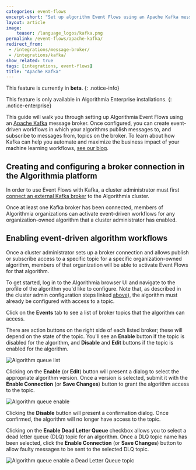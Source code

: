 ```yaml
---
categories: event-flows
excerpt-short: "Set up algorithm Event Flows using an Apache Kafka message broker"
layout: article
image:
    teaser: /language_logos/kafka.png
permalink: /event-flows/apache-kafka/
redirect_from:
 - /integrations/message-broker/
 - /integrations/kafka/
show_related: true
tags: [integrations, event-flows]
title: "Apache Kafka"
---
```


This feature is currently in **beta**.
{: .notice-info}

This feature is only available in Algorithmia Enterprise installations.
{: .notice-enterprise}

This guide will walk you through setting up Algorithmia Event Flows using an [Apache Kafka](https://kafka.apache.org/) message broker. Once configured, you can create event-driven workflows in which your algorithms publish messages to, and subscribe to messages from, topics on the broker. To learn about how Kafka can help you automate and maximize the business impact of your machine learning workflows, [see our blog](https://algorithmia.com/blog/use-new-kafka-event-driven-algorithm-workflows-to-automate-models-in-production-and-maximize-their-impact).

## Creating and configuring a broker connection in the Algorithmia platform

In order to use Event Flows with Kafka, a cluster administrator must first [connect an external Kafka broker](/developers/administration/admin-panel/broker-manager#creating-broker-connections) to the Algorithmia cluster.

Once at least one Kafka broker has been connected, members of Algorithmia organizations can activate event-driven workflows for any organization-owned algorithm that a cluster administrator has enabled.

## Enabling event-driven algorithm workflows

Once a cluster administrator sets up a broker connection and allows publish or subscribe access to a specific topic for a specific organization-owned algorithm, members of that organization will be able to activate Event Flows for that algorithm.

To get started, log in to the Algorithmia browser UI and navigate to the profile of the algorithm you'd like to configure. Note that, as described in the cluster admin configuration steps linked [above](#creating-and-configuring-a-broker-connection-in-the-algorithmia-platform)), the algorithm must already be configured with access to a topic.

Click on the **Events** tab to see a list of broker topics that the algorithm can access.

There are action buttons on the right side of each listed broker; these will depend on the state of the topic. You'll see an **Enable** button if the topic is disabled for the algorithm, and **Disable** and **Edit** buttons if the topic is enabled for the algorithm.

<img src="{{site.cdnurl}}{{site.baseurl}}/images/post_images/message-broker/algorithm-queue-list.png" alt="Algorithm queue list">

Clicking on the **Enable** (or **Edit**) button will present a dialog to select the appropriate algorithm version. Once a version is selected, submit it with the **Enable Connection** (or **Save Changes**) button to grant the algorithm access to the topic.

<img src="{{site.cdnurl}}{{site.baseurl}}/images/post_images/message-broker/algorithm-queue-enable.png" alt="Algorithm queue enable">

Clicking the **Disable** button will present a confirmation dialog. Once confirmed, the algorithm will no longer have access to the topic.

Clicking on the **Enable Dead Letter Queue** checkbox allows you to select a dead letter queue (DLQ) topic for an algorithm. Once a DLQ topic name has been selected, click the **Enable Connection** (or **Save Changes**) button to allow faulty messages to be sent to the selected DLQ topic.

<img src="{{site.cdnurl}}{{site.baseurl}}/images/post_images/message-broker/algorithm-queue-enable-dlq.png" alt="Algorithm queue enable a Dead Letter Queue topic">
